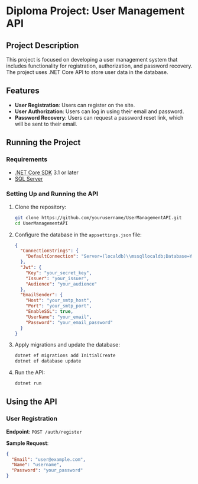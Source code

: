 # Diploma Project: User Management API

## Project Description

This project is focused on developing a user management system that includes functionality for registration, authorization, and password recovery. The project uses .NET Core API to store user data in the database.

## Features

- **User Registration**: Users can register on the site.
- **User Authorization**: Users can log in using their email and password.
- **Password Recovery**: Users can request a password reset link, which will be sent to their email.

## Running the Project

### Requirements

- [.NET Core SDK](https://dotnet.microsoft.com/download) 3.1 or later
- [SQL Server](https://www.microsoft.com/en-us/sql-server/sql-server-downloads)

### Setting Up and Running the API

1. Clone the repository:

    ```sh
    git clone https://github.com/yourusername/UserManagementAPI.git
    cd UserManagementAPI
    ```

2. Configure the database in the `appsettings.json` file:

    ```json
    {
      "ConnectionStrings": {
        "DefaultConnection": "Server=(localdb)\\mssqllocaldb;Database=YourDatabaseName;Trusted_Connection=True;MultipleActiveResultSets=true"
      },
      "Jwt": {
        "Key": "your_secret_key",
        "Issuer": "your_issuer",
        "Audience": "your_audience"
      },
      "EmailSender": {
        "Host": "your_smtp_host",
        "Port": "your_smtp_port",
        "EnableSSL": true,
        "UserName": "your_email",
        "Password": "your_email_password"
      }
    }
    ```

3. Apply migrations and update the database:

    ```sh
    dotnet ef migrations add InitialCreate
    dotnet ef database update
    ```

4. Run the API:

    ```sh
    dotnet run
    ```

## Using the API

### User Registration

**Endpoint**: `POST /auth/register`

**Sample Request**:

```json
{
  "Email": "user@example.com",
  "Name": "username",
  "Password": "your_password"
}
